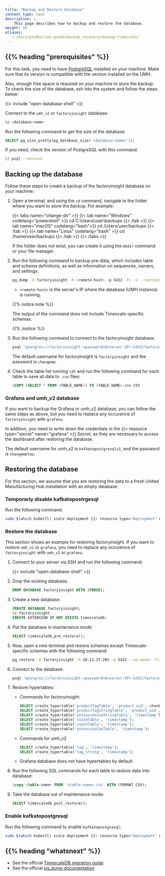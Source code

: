 ```yaml
---
title: "Backup and Restore Database"
content_type: task
description: |
    This page describes how to backup and restore the database.
weight: 50
aliases:
   - /docs/production-guide/backup_recovery/backup-timescale/
---
```


<!-- overview -->

## {{% heading "prerequisites" %}}

For this task, you need to have [PostgreSQL](https://www.postgresql.org/download/)
installed on your machine. Make sure that its version is compatible with the version
installed on the UMH.

Also, enough free space is required on your machine to store the backup. To check
the size of the database, ssh into the system and follow the steps below:

{{< include "open-database-shell" >}}

Connect to the `umh_v2` or `factoryinsight` database:

```bash
\c <database-name>
```

 Run the following command to get the size of the database:

```sql
SELECT pg_size_pretty(pg_database_size('<database-name>'));
```

If you need, check the version of PostgreSQL with this command:

```bash
\! psql --version
```

<!-- steps -->

## Backing up the database

Follow these steps to create a backup of the factoryinsight database on your
machine:

1. Open a terminal, and using the `cd` command, navigate to the folder where
   you want to store the backup. For example:

   {{< tabs name="change-dir" >}}
   {{< tab name="Windows" codelang="powershell" >}}
   cd C:\Users\user\backups
   {{< /tab >}}
   {{< tab name="macOS" codelang="bash">}}
   cd /Users/user/backups
   {{< /tab >}}
   {{< tab name="Linux" codelang="bash" >}}
   cd /home/user/backups
   {{< /tab >}}
   {{< /tabs >}}

   If the folder does not exist, you can create it using the `mkdir` command or
   your file manager.

2. Run the following command to backup pre-data, which includes table and schema 
definitions, as well as information on sequences, owners, and settings:

   ```bash
   pg_dump -U factoryinsight -h <remote-host> -p 5432 -Fc -v --section=pre-data --exclude-schema="_timescaledb*" -f dump_pre_data.bak factoryinsight
   ```

   - `<remote-host>` is the server's IP where the database (UMH instance) is running.

   {{% notice note %}}

   The output of the command does not include Timescale-specific schemas. 

   {{% /notice %}}

3. Run the following command to connect to the factoryinsight database:

   ```bash
   psql "postgres://factoryinsight:<password>@<server-IP>:5432/factoryinsight?sslmode=require"
   ```

   The default username for factoryinsight is `factoryinsight` and the password is `changeme`.

4. Check the table list running `\dt` and run the following command for each table to save all data to `.csv` files:

   ```sql
   \COPY (SELECT * FROM <TABLE_NAME>) TO <TABLE_NAME>.csv CSV
   ```

### Grafana and umh_v2 database

If you want to backup the Grafana or umh_v2 database, you can follow the same steps 
as above, but you need to replace any occurence of `factoryinsight` with `grafana`.

In addition, you need to write down the credentials in the
{{< resource type="secret" name="grafana" >}} Secret, as they are necessary
to access the dashboard after restoring the database.

The default username for umh_v2 is `kafkatopostgresqlv2`, and the password is 
`changemetoo`.

## Restoring the database


For this section, we assume that you are restoring the data to a fresh United
Manufacturing Hub installation with an empty database.

### Temporarly disable kafkatopostrgesql

Run the following command: 

<!-- tested in e2e #1343 -->
```bash
sudo $(which kubectl) scale deployment {{< resource type="deployment" name="kafkatopostgresql" >}} --replicas=0 -n united-manufacturing-hub --kubeconfig /etc/rancher/k3s/k3s.yaml
```

### Restore the database

This section shows an example for restoring factoryinsight. If you want to restore 
`umh_v2` or `grafana`, you need to replace any occurence of `factoryinsight` with 
`umh_v2` or `grafana`.

1. Connect to your server via SSH and run the following command:

   {{< include "open-database-shell" >}}

2. Drop the existing database:

   ```sql
   DROP DATABASE factoryinsight WITH (FORCE);
   ```

3. Create a new database:

   ```sql
   CREATE DATABASE factoryinsight;
   \c factoryinsight
   CREATE EXTENSION IF NOT EXISTS timescaledb;
   ```

4. Put the database in maintenance mode:

   ```sql
   SELECT timescaledb_pre_restore();
   ```

5. Now, open a new terminal and restore schemas except Timescale-specific schemas 
with the following command:

   ```bash
   pg_restore -U factoryinsight -h 10.13.37.205 -p 5432 --no-owner -Fc -v -d factoryinsight <path-to-dump_pre_data.bak>
   ```


6. Connect to the database:

    ```bash
   psql "postgres://factoryinsight:<password>@<server-IP>:5432/factoryinsight?sslmode=require"
   ```

7. Restore hypertables:
   - Commands for factoryinsight:
      ```sql
      SELECT create_hypertable('productTagTable', 'product_uid', chunk_time_interval => 100000);
      SELECT create_hypertable('productTagStringTable', 'product_uid', chunk_time_interval => 100000);
      SELECT create_hypertable('processValueStringTable', 'timestamp');
      SELECT create_hypertable('stateTable', 'timestamp');
      SELECT create_hypertable('countTable', 'timestamp');
      SELECT create_hypertable('processValueTable', 'timestamp');
      ```
   - Commands for umh_v2
      ```sql
      SELECT create_hypertable('tag', 'timestamp');
      SELECT create_hypertable('tag_string', 'timestamp');
      ```
   - Grafana database does not have hypertables by default.

8. Run the follwoing SQL commands for each table to restore data into database:

   ```sql
   \copy <table-name> FROM '<table-name>.csv' WITH (FORMAT CSV);
   ```

6. Take the database out of maintenance mode:

   ```sql
   SELECT timescaledb_post_restore();
   ```

### Enable kafkatopostgresql

Run the following command to enable `kafkatopostgresql`:

<!-- tested in e2e #1343 -->
```bash
sudo $(which kubectl) scale deployment {{< resource type="deployment" name="kafkatopostgresql" >}} --replicas=1 -n united-manufacturing-hub --kubeconfig /etc/rancher/k3s/k3s.yaml
```

<!-- Optional section; add links to information related to this topic. -->
## {{% heading "whatsnext" %}}

- See the official [TimescaleDB migration guide](https://docs.timescale.com/self-hosted/latest/migration/schema-then-data/)
- See the official [pg_dump documentation](https://www.postgresql.org/docs/current/app-pgdump.html)
